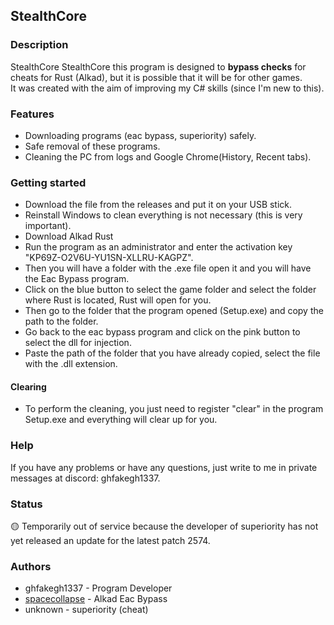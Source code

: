 ## StealthCore

### Description

StealthCore StealthCore this program is designed to **bypass checks** for cheats for Rust (Alkad), but it is possible that it will be for other games. \
It was created with the aim of improving my C# skills (since I'm new to this).

### Features

- Downloading programs (eac bypass, superiority) safely.
- Safe removal of these programs.
- Cleaning the PC from logs and Google Chrome(History, Recent tabs).

### Getting started

- Download the file from the releases and put it on your USB stick.
- Reinstall Windows to clean everything is not necessary (this is very important).
- Download Alkad Rust
- Run the program as an administrator and enter the activation key "KP69Z-O2V6U-YU1SN-XLLRU-KAGPZ".
- Then you will have a folder with the .exe file open it and you will have the Eac Bypass program.
- Click on the blue button to select the game folder and select the folder where Rust is located, Rust will open for you.
- Then go to the folder that the program opened (Setup.exe) and copy the path to the folder.
- Go back to the eac bypass program and click on the pink button to select the dll for injection.
- Paste the path of the folder that you have already copied, select the file with the .dll extension.
#### Clearing
- To perform the cleaning, you just need to register "clear" in the program Setup.exe and everything will clear up for you.

### Help

If you have any problems or have any questions, just write to me in private messages at discord: ghfakegh1337.

### Status

🟡 Temporarily out of service because the developer of superiority has not yet released an update for the latest patch 2574.

### Authors

- ghfakegh1337 - Program Developer
- [spacecollapse](https://github.com/spacecollapse/alkad-eac-bypass) - Alkad Eac Bypass
- unknown - superiority (cheat)
